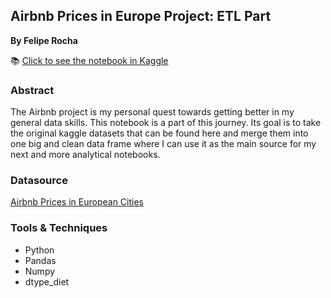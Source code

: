 ## Airbnb Prices in Europe Project: ETL Part
**By Felipe Rocha**

📚 [Click to see the notebook in Kaggle](https://www.kaggle.com/code/rochafelipeferreira/airbnb-prices-europe-etl)

### Abstract
The Airbnb project is my personal quest towards getting better in my general data skills. This notebook is a part of this journey. Its goal is to take the original kaggle datasets that can be found here and merge them into one big and clean data frame where I can use it as the main source for my next and more analytical notebooks. 

### Datasource
[Airbnb Prices in European Cities](https://www.kaggle.com/datasets/thedevastator/airbnb-prices-in-european-cities)

### Tools & Techniques
- Python
- Pandas
- Numpy
- dtype_diet
